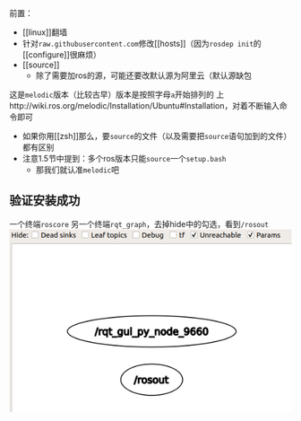 前置：
- [[linux]]翻墙
- 针对`raw.githubusercontent.com`修改[[hosts]]（因为`rosdep init`的[[configure]]很麻烦）
- [[source]]
  - 除了需要加ros的源，可能还要改默认源为阿里云（默认源缺包

这是`melodic`版本（比较古早）版本是按照字母`a`开始排列的
上http://wiki.ros.org/melodic/Installation/Ubuntu#Installation，对着不断输入命令即可
- 如果你用[[zsh]]那么，要`source`的文件（以及需要把`source`语句加到的文件）都有区别
- 注意1.5节中提到：多个ros版本只能`source`一个`setup.bash`
  - 那我们就认准`melodic`吧
## 验证安装成功
一个终端`roscore`
另一个终端`rqt_graph`，去掉hide中的勾选，看到`/rosout`
![](installation-rqt-graph.png)